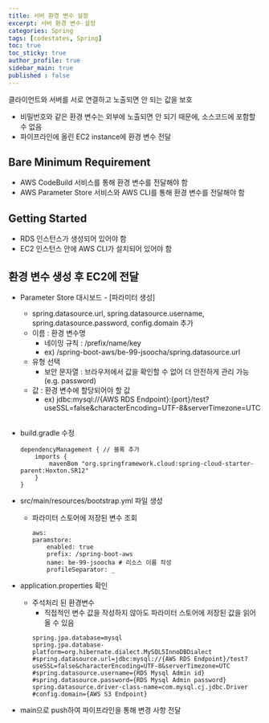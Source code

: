 ```yaml
---
title: 서버 환경 변수 설정
excerpt: 서버 환경 변수 설정
categories: Spring
tags: [codestates, Spring]
toc: true
toc_sticky: true
author_profile: true
sidebar_main: true
published : false
---
```

클라이언트와 서버를 서로 연결하고 노출되면 안 되는 값을 보호
  - 비밀번호와 같은 환경 변수는 외부에 노출되면 안 되기 때문에, 소스코드에 포함할 수 없음
  - 파이프라인에 올린 EC2 instance에 환경 변수 전달

## Bare Minimum Requirement
- AWS CodeBuild 서비스를 통해 환경 변수를 전달해야 함
- AWS Parameter Store 서비스와 AWS CLI를 통해 환경 변수를 전달해야 함

## Getting Started
- RDS 인스턴스가 생성되어 있어야 함
- EC2 인스턴스 안에 AWS CLI가 설치되어 있어야 함

## 환경 변수 생성 후 EC2에 전달
- Parameter Store 대시보드 -  [파라미터 생성] 
  - spring.datasource.url, spring.datasource.username, spring.datasource.password, config.domain 추가
  - 이름 : 환경 변수명
    - 네이밍 규칙 : /prefix/name/key
    - ex) /spring-boot-aws/be-99-jsoocha/spring.datasource.url
  - 유형 선택
    - 보안 문자열 : 브라우저에서 값을 확인할 수 없어 더 안전하게 관리 가능 (e.g. password)
  - 값 : 환경 변수에 할당되어야 할 값
    - ex) jdbc:mysql://{AWS RDS Endpoint}:{port}/test?useSSL=false&characterEncoding=UTF-8&serverTimezone=UTC 
  
  <br>

- build.gradle 수정
    ```
    dependencyManagement { // 블록 추가
        imports {
            mavenBom "org.springframework.cloud:spring-cloud-starter-parent:Hoxton.SR12"
        }
    }
    ```

- src/main/resources/bootstrap.yml 파일 생성
  - 파라미터 스토어에 저장된 변수 조회
    ```
    aws:
    paramstore:
        enabled: true
        prefix: /spring-boot-aws
        name: be-99-jsoocha # 리소스 이름 작성
        profileSeparator: _
    ```

- application.properties 확인
  - 주석처리 된 환경변수
    - 직접적인 변수 값을 작성하지 않아도 파라미터 스토어에 저장된 값을 읽어올 수 있음
    ```
    spring.jpa.database=mysql
    spring.jpa.database-platform=org.hibernate.dialect.MySQL5InnoDBDialect
    #spring.datasource.url=jdbc:mysql://{AWS RDS Endpoint}/test?useSSL=false&characterEncoding=UTF-8&serverTimezone=UTC
    #spring.datasource.username={RDS Mysql Admin id}
    #spring.datasource.password={RDS Mysql Admin password}
    spring.datasource.driver-class-name=com.mysql.cj.jdbc.Driver
    #config.domain={AWS S3 Endpoint}
    ```

- main으로 push하여 파이프라인을 통해 변경 사항 전달